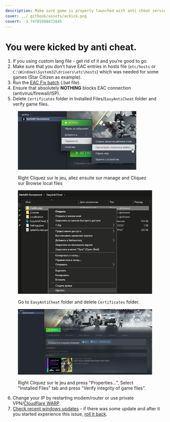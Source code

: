 ```yaml
---
description: Make sure game is properly launched with anti cheat services.
cover: ../.gitbook/assets/ackick.png
coverY: -3.74785998472845
---
```


# You were kicked by anti cheat.

1. If you using custom lang file - get rid of it and you're good to go.
2. Make sure that you don't have EAC entries in hosts file (`etc/hosts` or `C:\Windows\System32\drivers\etc\hosts`) which was needed for some games (Star Citizen as example).
3. Run the [EAC Fix batch](https://github.com/livingflore/BattleBitEACFix/releases) (.bat file).
4. Ensure that absolutely **NOTHING** blocks EAC connection (antivirus/firewall/ISP).
5. Delete `Certificates` folder in Installed Files/`EasyAntiCheat` folder and verify game files.

<figure><img src="../.gitbook/assets/browse.png" alt="" width="374"><figcaption><p>Right Cliquez sur le jeu, allez ensuite sur  manage and Cliquez sur Browse local files</p></figcaption></figure>

<figure><img src="../.gitbook/assets/delete.png" alt="" width="464"><figcaption><p>Go to <code>EasyAntiCheat</code> folder and delete <code>Certificates</code> folder.</p></figcaption></figure>

<figure><img src="../.gitbook/assets/BBR_Validation.gif" alt="" width="563"><figcaption><p>Right Cliquez sur le jeu and press "Properties...", Select "Installed Files" tab and press "Verify integrity of game files".</p></figcaption></figure>

6. Change your IP by restarting modem/router or use private VPN/[Cloudflare WARP](https://1.1.1.1).
7. [Check recent windows updates](ms-settings:windowsupdate-history) - if there was some update and after it you started experience this issue, [roll it back](https://www.itechtics.com/rollback-windows-updates/).
